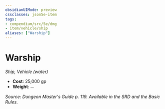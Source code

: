 ```yaml
---
obsidianUIMode: preview
cssclasses: json5e-item
tags:
- compendium/src/5e/dmg
- item/vehicle/ship
aliases: ["Warship"]
---
```

# Warship
*Ship, Vehicle (water)*  

- **Cost**: 25,000 gp
- **Weight**: ⏤

*Source: Dungeon Master's Guide p. 119. Available in the SRD and the Basic Rules.*